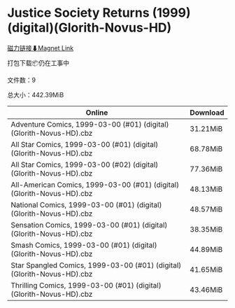 # Justice Society Returns (1999)(digital)(Glorith-Novus-HD)

[磁力链接⬇Magnet Link](magnet:?xt=urn:btih:4e1d3e6c13ff8537657722b4a8d2cbc7d4fd42b7&dn=Justice%20Society%20Returns%20%281999%29%28digital%29%28Glorith-Novus-HD%29)

打包下载📦仍在工事中

文件数：9

总大小：442.39MiB

Online | Download
--- | ---
Adventure Comics, 1999-03-00 (#01) (digital) (Glorith-Novus-HD).cbz | 31.21MiB
All Star Comics, 1999-03-00 (#01) (digital) (Glorith-Novus-HD).cbz | 68.78MiB
All Star Comics, 1999-03-00 (#02) (digital) (Glorith-Novus-HD).cbz | 77.36MiB
All-American Comics, 1999-03-00 (#01) (digital) (Glorith-Novus-HD).cbz | 48.13MiB
National Comics, 1999-03-00 (#01) (digital) (Glorith-Novus-HD).cbz | 48.57MiB
Sensation Comics, 1999-03-00 (#01) (digital) (Glorith-Novus-HD).cbz | 38.35MiB
Smash Comics, 1999-03-00 (#01) (digital) (Glorith-Novus-HD).cbz | 44.89MiB
Star Spangled Comics, 1999-03-00 (#01) (digital) (Glorith-Novus-HD).cbz | 41.65MiB
Thrilling Comics, 1999-03-00 (#01) (digital) (Glorith-Novus-HD).cbz | 43.46MiB
